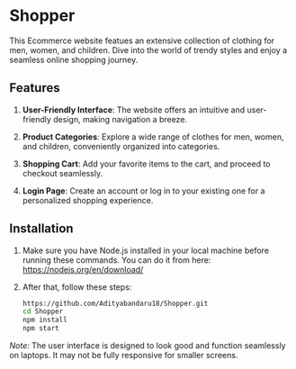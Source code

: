 # Shopper

This Ecommerce website featues an extensive collection of clothing for men, women, and children. Dive into the world of trendy styles and enjoy a seamless online shopping journey.


## Features

1. **User-Friendly Interface**: The website offers an intuitive and user-friendly design, making navigation a breeze.

2. **Product Categories**: Explore a wide range of clothes for men, women, and children, conveniently organized into categories.

3. **Shopping Cart**: Add your favorite items to the cart, and proceed to checkout seamlessly.

4. **Login Page**: Create an account or log in to your existing one for a personalized shopping experience.

## Installation

1. Make sure you have Node.js installed in your local machine before running these commands. You can do it from here: https://nodejs.org/en/download/

2. After that, follow these steps:

   ```bash
   https://github.com/Adityabandaru18/Shopper.git
   cd Shopper
   npm install
   npm start
   ```
*Note:* The user interface is designed to look good and function seamlessly on laptops. It may not be fully responsive for smaller screens.

